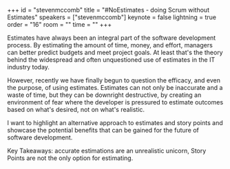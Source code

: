 ﻿+++
id = "stevenmccomb"
title = "#NoEstimates - doing Scrum without Estimates"
speakers = ["stevenmccomb"]
keynote = false
lightning = true
order = "16"
room = ""
time = ""
+++

Estimates have always been an integral part of the software development process. By estimating the amount of time, money, and effort, managers can better predict budgets and meet project goals. At least that's the theory behind the widespread and often unquestioned use of estimates in the IT industry today.

However, recently we have finally begun to question the efficacy, and even the purpose, of using estimates. Estimates can not only be inaccurate and a waste of time, but they can be downright destructive, by creating an environment of fear where the developer is pressured to estimate outcomes based on what's desired, not on what's realistic.

I want to highlight an alternative approach to estimates and story points and showcase the potential benefits that can be gained for the future of software development.

Key Takeaways: accurate estimations are an unrealistic unicorn, Story Points are not the only option for estimating.